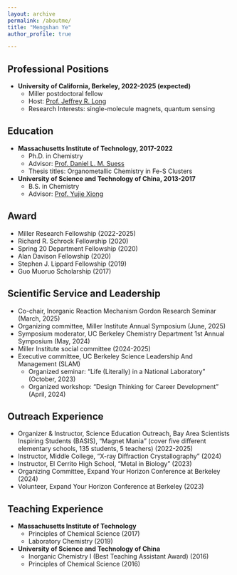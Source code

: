 ```yaml
---
layout: archive
permalink: /aboutme/
title: "Mengshan Ye"
author_profile: true

---
```


## Professional Positions

* **University of California, Berkeley, 2022-2025 (expected)**
  * Miller postdoctoral fellow
  * Host: [Prof. Jeffrey R. Long](http://alchemy.cchem.berkeley.edu/home/)
  * Research Interests: single-molecule magnets, quantum sensing

## Education

* **Massachusetts Institute of Technology, 2017-2022**
  * Ph.D. in Chemistry 
  * Advisor: [Prof. Daniel L. M. Suess](https://suessgroup.mit.edu/)
  * Thesis titles: Organometallic Chemistry in Fe-S Clusters
* **University of Science and Technology of China, 2013-2017**
  * B.S. in Chemistry
  * Advisor: [Prof. Yujie Xiong](https://faculty.ustc.edu.cn/xiongyujie/)

## Award

* Miller Research Fellowship (2022-2025)
* Richard R. Schrock Fellowship (2020)
* Spring 20 Department Fellowship (2020)
* Alan Davison Fellowship (2020)
* Stephen J. Lippard Fellowship (2019)
* Guo Muoruo Scholarship (2017)

## Scientific Service and Leadership

* Co-chair, Inorganic Reaction Mechanism Gordon Research Seminar (March, 2025)
* Organizing committee, Miller Institute Annual Symposium (June, 2025)
* Symposium moderator, UC Berkeley Chemistry Department 1st Annual Symposium (May, 2024)
* Miller Institute social committee (2024-2025)
* Executive committee, UC Berkeley Science Leadership And Management (SLAM)
  * Organized seminar: <q>Life (Literally) in a National Laboratory</q> (October, 2023)
  * Organized workshop: <q>Design Thinking for Career Development</q> (April, 2024)

## Outreach Experience

* Organizer & Instructor, Science Education Outreach, Bay Area Scientists Inspiring Students (BASIS), <q>Magnet Mania</q> (cover five different elementary schools, 135 students, 5 teachers) (2022-2025)
* Instructor, Middle College, <q>X-ray Diffraction Crystallography</q> (2024)
* Instructor, EI Cerrito High School, <q>Metal in Biology</q> (2023)
* Organizing Committee, Expand Your Horizon Conference at Berkeley (2024)
* Volunteer, Expand Your Horizon Conference at Berkeley (2023)

## Teaching Experience

* **Massachusetts Institute of Technology**
  * Principles of Chemical Science (2017)
  * Laboratory Chemistry (2019)
* **University of Science and Technology of China**
  * Inorganic Chemistry I (Best Teaching Assistant Award) (2016)
  * Principles of Chemical Science (2016)
